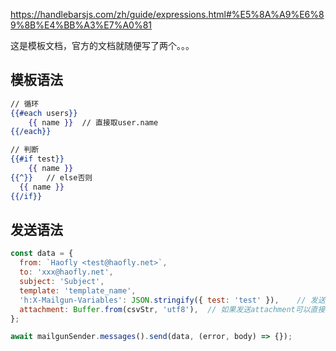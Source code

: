https://handlebarsjs.com/zh/guide/expressions.html#%E5%8A%A9%E6%89%8B%E4%BB%A3%E7%A0%81 

这是模板文档，官方的文档就随便写了两个。。。



## 模板语法

```handlebars
// 循环
{{#each users}}
	{{ name }}	// 直接取user.name
{{/each}}

// 判断
{{#if test}}
	{{ name }}
{{^}}	// else否则
  {{ name }}
{{/if}}
```

## 发送语法

```javascript
const data = {
  from: `Haofly <test@haofly.net>`,
  to: 'xxx@haofly.net',
  subject: 'Subject',
  template: 'template_name',
  'h:X-Mailgun-Variables': JSON.stringify({ test: 'test' }),	// 发送json格式的data，但是不能超过16kb
  attachment: Buffer.from(csvStr, 'utf8'),	// 如果发送attachment可以直接发送Buffer
};

await mailgunSender.messages().send(data, (error, body) => {});
```

